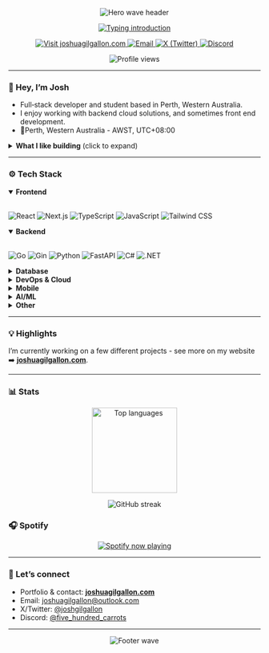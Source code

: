 <!-- Hero -->
<p align="center">
  <img src="https://capsule-render.vercel.app/api?type=waving&color=0:6EE7F9,100:8B5CF6&height=180&section=header&text=Josh%20Gilgallon&fontSize=48&fontColor=ffffff&fontAlignY=35&desc=Full‑stack%20Developer%20·%20Perth%20WA&descAlignY=55&animation=twinkling" alt="Hero wave header" />
</p>

<!-- Typing headline -->
<p align="center">
  <a href="https://joshuagilgallon.com">
    <img src="https://readme-typing-svg.demolab.com?font=Inter&size=24&duration=2800&pause=800&color=8B5CF6&center=true&vCenter=true&multiline=true&width=800&height=80&lines=I+design%2C+build%2C+and+ship+web+%26+cloud+solutions.;TypeScript+%7C+Go+%7C+.NET+%7C+React+%7C+Next.js" alt="Typing introduction" />
  </a>
</p>

<!-- Primary CTA and Socials -->
<p align="center">
  <a href="https://joshuagilgallon.com">
    <img alt="Visit joshuagilgallon.com" src="https://img.shields.io/badge/Visit%20my%20site-joshuagilgallon.com-ff477e?style=for-the-badge&logo=google-chrome&logoColor=white">
  </a>
  <a href="mailto:joshuagilgallon@outlook.com">
    <img alt="Email" src="https://img.shields.io/badge/Email-joshuagilgallon%40outlook.com-3b82f6?style=for-the-badge&logo=microsoft-outlook&logoColor=white">
  </a>
  <a href="https://twitter.com/joshgilgallon">
    <img alt="X (Twitter)" src="https://img.shields.io/badge/X_(Twitter)-000000?style=for-the-badge&logo=x&logoColor=white">
  </a>
  <a href="https://discord.com/users/986935643458400296">
    <img alt="Discord" src="https://img.shields.io/badge/Discord-5865F2?style=for-the-badge&logo=discord&logoColor=white">
  </a>
  <!--
  <a href="https://fb.com/61551016299002">
    <img alt="Facebook" src="https://img.shields.io/badge/Facebook-1877F2?style=for-the-badge&logo=facebook&logoColor=white">
  </a>
</p> just going to remove facebook because otherwise the socials went too wide but if u need my facebook its here
--!> 

<p align="center">
  <img src="https://komarev.com/ghpvc/?username=joshuagilgallon&label=Profile%20views&color=0e75b6&style=flat" alt="Profile views" />
</p>

---

<!-- About -->
### 👋 Hey, I’m Josh
- Full‑stack developer and student based in Perth, Western Australia.
- I enjoy working with backend cloud solutions, and sometimes front end development.
- 📍Perth, Western Australia - AWST, UTC+08:00 

<details>
  <summary><b>What I like building</b> (click to expand)</summary>

- Modern web apps with React/Next.js + TypeScript
- APIs and services in Go/Gin
- SQL powered backends on Postgres
- Cloud with Digital Ocean, Azure and AWS. Experienced with Git.
</details>

---

<!-- Tech stack -->
### ⚙️ Tech Stack

<details open>
<summary><b>Frontend</b></summary>
<br>

![React](https://img.shields.io/badge/React-61DAFB?style=for-the-badge&logo=react&logoColor=000)
![Next.js](https://img.shields.io/badge/Next.js-000000?style=for-the-badge&logo=nextdotjs&logoColor=fff)
![TypeScript](https://img.shields.io/badge/TypeScript-3178C6?style=for-the-badge&logo=typescript&logoColor=fff)
![JavaScript](https://img.shields.io/badge/JavaScript-F7DF1E?style=for-the-badge&logo=javascript&logoColor=000)
![Tailwind CSS](https://img.shields.io/badge/Tailwind_CSS-38B2AC?style=for-the-badge&logo=tailwindcss&logoColor=fff)
</details>

<details open>
<summary><b>Backend</b></summary>
<br>

![Go](https://img.shields.io/badge/Go-00ADD8?style=for-the-badge&logo=go&logoColor=fff)
![Gin](https://img.shields.io/badge/Gin-00ADD8?style=for-the-badge&logo=go&logoColor=fff)
![Python](https://img.shields.io/badge/Python-3776AB?style=for-the-badge&logo=python&logoColor=fff)
![FastAPI](https://img.shields.io/badge/FastAPI-009688?style=for-the-badge&logo=fastapi&logoColor=fff)
![C#](https://img.shields.io/badge/C%23-239120?style=for-the-badge&logo=csharp&logoColor=fff)
![.NET](https://img.shields.io/badge/.NET-512BD4?style=for-the-badge&logo=dotnet&logoColor=fff)
</details>

<details>
<summary><b>Database</b></summary>
<br>

![PostgreSQL](https://img.shields.io/badge/PostgreSQL-336791?style=for-the-badge&logo=postgresql&logoColor=fff)
![MongoDB](https://img.shields.io/badge/MongoDB-47A248?style=for-the-badge&logo=mongodb&logoColor=fff)
![SQL Server](https://img.shields.io/badge/SQL_Server-CC2927?style=for-the-badge&logo=microsoftsqlserver&logoColor=fff)
![SQLite](https://img.shields.io/badge/SQLite-003B57?style=for-the-badge&logo=sqlite&logoColor=fff)
</details>

<details>
<summary><b>DevOps & Cloud</b></summary>
<br>

![DigitalOcean](https://img.shields.io/badge/DigitalOcean-0080FF?style=for-the-badge&logo=digitalocean&logoColor=fff)
![AWS](https://img.shields.io/badge/AWS-232F3E?style=for-the-badge&logo=amazonwebservices&logoColor=fff)
![Azure](https://img.shields.io/badge/Azure-0089D6?style=for-the-badge&logo=microsoftazure&logoColor=fff)
![Heroku](https://img.shields.io/badge/Heroku-430098?style=for-the-badge&logo=heroku&logoColor=fff)
![Fly.io](https://img.shields.io/badge/Fly.io-8B5CF6?style=for-the-badge&logo=flydotio&logoColor=fff)
![Git](https://img.shields.io/badge/Git-F05032?style=for-the-badge&logo=git&logoColor=fff)
![SSH](https://img.shields.io/badge/SSH-4D4D4D?style=for-the-badge&logo=gnubash&logoColor=fff)
![Linux](https://img.shields.io/badge/Linux-FCC624?style=for-the-badge&logo=linux&logoColor=000)
</details>

<details>
<summary><b>Mobile</b></summary>
<br>

![Android](https://img.shields.io/badge/Android-3DDC84?style=for-the-badge&logo=android&logoColor=fff)
![Xamarin](https://img.shields.io/badge/Xamarin-3498DB?style=for-the-badge&logo=xamarin&logoColor=fff)
![.NET MAUI](https://img.shields.io/badge/.NET_MAUI-512BD4?style=for-the-badge&logo=dotnet&logoColor=fff)
</details>

<details>
<summary><b>AI/ML</b></summary>
<br>

![TensorFlow](https://img.shields.io/badge/TensorFlow-FF6F00?style=for-the-badge&logo=tensorflow&logoColor=fff)
![PyTorch](https://img.shields.io/badge/PyTorch-EE4C2C?style=for-the-badge&logo=pytorch&logoColor=fff)
![scikit-learn](https://img.shields.io/badge/scikit_learn-F7931E?style=for-the-badge&logo=scikitlearn&logoColor=fff)
</details>

<details>
<summary><b>Other</b></summary>
<br>

![Arduino](https://img.shields.io/badge/Arduino-00979D?style=for-the-badge&logo=arduino&logoColor=fff)
![Blender](https://img.shields.io/badge/Blender-F5792A?style=for-the-badge&logo=blender&logoColor=fff)
![Selenium](https://img.shields.io/badge/Selenium-43B02A?style=for-the-badge&logo=selenium&logoColor=fff)
![GTK](https://img.shields.io/badge/GTK-4A90E2?style=for-the-badge&logo=gtk&logoColor=fff)
![wxWidgets](https://img.shields.io/badge/wxWidgets-007ACC?style=for-the-badge&logo=wxwidgets&logoColor=fff)
</details>

---

<!-- Projects -->
### 💡 Highlights
I’m currently working on a few different projects - see more on my website
➡️ <a href="https://joshuagilgallon.com"><b>joshuagilgallon.com</b></a>.

---

<!-- Stats -->
### 📊 Stats

<p align="center">
  <!--<img src="https://github-readme-stats.vercel.app/api?username=joshuagilgallon&show_icons=true&theme=tokyonight&rank_icon=github&include_all_commits=true" alt="GitHub stats" height="170" /> --!>
  <img src="https://github-readme-stats.vercel.app/api/top-langs/?username=joshuagilgallon&layout=compact&theme=tokyonight&langs_count=10&card_width=320" alt="Top languages" height="170" />
</p> 

<p align="center">
  <img src="https://github-readme-streak-stats.herokuapp.com/?user=joshuagilgallon&theme=tokyonight" alt="GitHub streak" />
</p>

<!--
<p align="center">
  <a href="https://github.com/ryo-ma/github-profile-trophy">
    <img src="https://github-profile-trophy.vercel.app/?username=joshuagilgallon&theme=discord&row=1&no-bg=true&margin-w=10&margin-h=10" alt="Trophies" />
  </a>
</p>
--!>

<!--
<p align="center">
  <img src="https://github-readme-activity-graph.vercel.app/graph?username=joshuagilgallon&theme=tokyo-night&area=true&hide_border=true" alt="Contribution graph" />
</p>
--!>

<!--
<p align="center">
  <img src="https://metrics.lecoq.io/joshuagilgallon?template=classic&base.repositories=0&languages=1&languages.limit=8&languages.colors=github&languages.sections=most-used&config.timezone=Australia/Perth" alt="Metrics: languages" />
</p>
--!>

<!-- Spotify  -->
### 🎧 Spotify

<p align="center">
  <a href="https://spotify-github-profile.kittinanx.com/api/view?uid=nvlujlh4k7g3zs0pe3b3xniwu&redirect=true">
    <img src="https://spotify-github-profile.kittinanx.com/api/view?uid=nvlujlh4k7g3zs0pe3b3xniwu&cover_image=true&theme=novatorem&show_offline=true&background_color=121212&interchange=false&bar_color=53b14f&bar_color_cover=false" alt="Spotify now playing" />
  </a>
</p>

---

<!-- Contact -->
### 💬 Let’s connect
- Portfolio & contact: <a href="https://joshuagilgallon.com"><b>joshuagilgallon.com</b></a>
- Email: <a href="mailto:joshuagilgallon@outlook.com">joshuagilgallon@outlook.com</a>
- X/Twitter: <a href="https://twitter.com/joshgilgallon">@joshgilgallon</a>
- Discord: <a href="https://discord.com/users/986935643458400296">@five_hundred_carrots</a>

---

<!-- Footer -->
<p align="center">
  <img src="https://capsule-render.vercel.app/api?type=waving&color=0:8B5CF6,100:06B6D4&height=100&section=footer&animation=twinkling" alt="Footer wave" />
</p>
